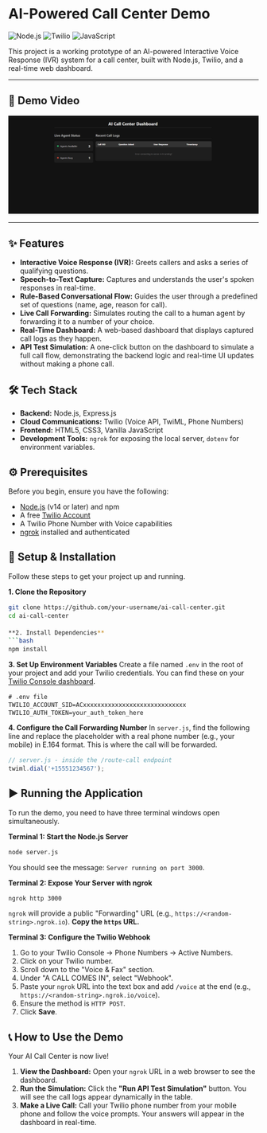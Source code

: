 # AI-Powered Call Center Demo

![Node.js](https://img.shields.io/badge/Node.js-339933?style=for-the-badge&logo=nodedotjs&logoColor=white)
![Twilio](https://img.shields.io/badge/Twilio-F22F46?style=for-the-badge&logo=twilio&logoColor=white)
![JavaScript](https://img.shields.io/badge/JavaScript-F7DF1E?style=for-the-badge&logo=javascript&logoColor=black)

This project is a working prototype of an AI-powered Interactive Voice Response (IVR) system for a call center, built with Node.js, Twilio, and a real-time web dashboard.

---

## 🎥 Demo Video


[![Project Demo](./Submission/Dashboard-Screenshot.png)](https://youtu.be/x5BVzP6cLpY)

---

## ✨ Features

-   **Interactive Voice Response (IVR):** Greets callers and asks a series of qualifying questions.
-   **Speech-to-Text Capture:** Captures and understands the user's spoken responses in real-time.
-   **Rule-Based Conversational Flow:** Guides the user through a predefined set of questions (name, age, reason for call).
-   **Live Call Forwarding:** Simulates routing the call to a human agent by forwarding it to a number of your choice.
-   **Real-Time Dashboard:** A web-based dashboard that displays captured call logs as they happen.
-   **API Test Simulation:** A one-click button on the dashboard to simulate a full call flow, demonstrating the backend logic and real-time UI updates without making a phone call.

## 🛠️ Tech Stack

-   **Backend:** Node.js, Express.js
-   **Cloud Communications:** Twilio (Voice API, TwiML, Phone Numbers)
-   **Frontend:** HTML5, CSS3, Vanilla JavaScript
-   **Development Tools:** `ngrok` for exposing the local server, `dotenv` for environment variables.

## ⚙️ Prerequisites

Before you begin, ensure you have the following:
-   [Node.js](https://nodejs.org/) (v14 or later) and npm
-   A free [Twilio Account](https://www.twilio.com/try-twilio)
-   A Twilio Phone Number with Voice capabilities
-   [ngrok](https://ngrok.com/download) installed and authenticated

## 🚀 Setup & Installation

Follow these steps to get your project up and running.

**1. Clone the Repository**
```bash
git clone https://github.com/your-username/ai-call-center.git
cd ai-call-center

**2. Install Dependencies**
```bash
npm install
```

**3. Set Up Environment Variables**
Create a file named `.env` in the root of your project and add your Twilio credentials. You can find these on your [Twilio Console dashboard](https://www.twilio.com/console).

```
# .env file
TWILIO_ACCOUNT_SID=ACxxxxxxxxxxxxxxxxxxxxxxxxxxxxx
TWILIO_AUTH_TOKEN=your_auth_token_here
```

**4. Configure the Call Forwarding Number**
In `server.js`, find the following line and replace the placeholder with a real phone number (e.g., your mobile) in E.164 format. This is where the call will be forwarded.
```javascript
// server.js - inside the /route-call endpoint
twiml.dial('+15551234567'); 
```

## ▶️ Running the Application

To run the demo, you need to have three terminal windows open simultaneously.

**Terminal 1: Start the Node.js Server**
```bash
node server.js
```
You should see the message: `Server running on port 3000`.

**Terminal 2: Expose Your Server with ngrok**
```bash
ngrok http 3000
```
`ngrok` will provide a public "Forwarding" URL (e.g., `https://<random-string>.ngrok.io`). **Copy the `https` URL.**

**Terminal 3: Configure the Twilio Webhook**
1.  Go to your Twilio Console -> Phone Numbers -> Active Numbers.
2.  Click on your Twilio number.
3.  Scroll down to the "Voice & Fax" section.
4.  Under "A CALL COMES IN", select "Webhook".
5.  Paste your `ngrok` URL into the text box and add `/voice` at the end (e.g., `https://<random-string>.ngrok.io/voice`).
6.  Ensure the method is `HTTP POST`.
7.  Click **Save**.

## 📞 How to Use the Demo

Your AI Call Center is now live!

1.  **View the Dashboard:** Open your `ngrok` URL in a web browser to see the dashboard.
2.  **Run the Simulation:** Click the **"Run API Test Simulation"** button. You will see the call logs appear dynamically in the table.
3.  **Make a Live Call:** Call your Twilio phone number from your mobile phone and follow the voice prompts. Your answers will appear in the dashboard in real-time.
```
